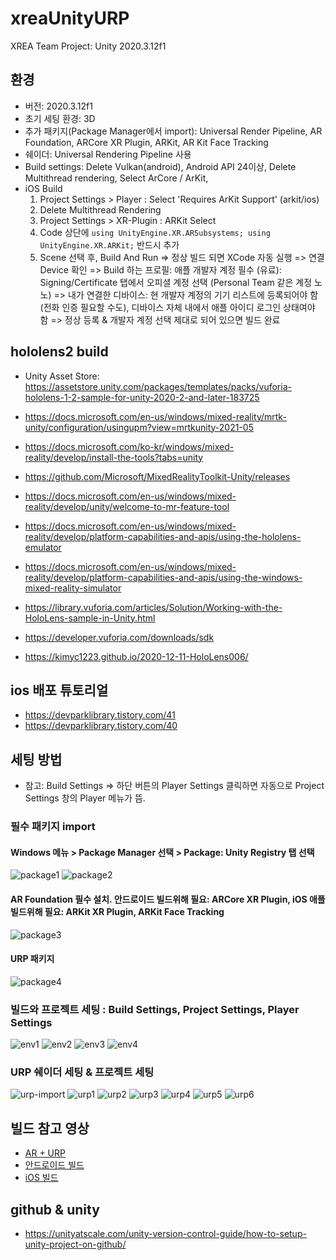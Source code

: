 # xreaUnityURP
XREA Team Project: Unity 2020.3.12f1 

## 환경
- 버전: 2020.3.12f1
- 초기 세팅 환경: 3D
- 추가 패키지(Package Manager에서 import): Universal Render Pipeline, AR Foundation, ARCore XR Plugin, ARKit, AR Kit Face Tracking
- 쉐이더: Universal Rendering Pipeline 사용
- Build settings: Delete Vulkan(android), Android API 24이상, Delete Multithread rendering, Select ArCore / ArKit, 
- iOS Build
  1. Project Settings > Player : Select 'Requires ArKit Support' (arkit/ios)
  2. Delete Multithread Rendering
  3. Project Settings > XR-Plugin : ARKit Select
  4. Code 상단에 `using UnityEngine.XR.ARSubsystems; using UnityEngine.XR.ARKit;` 반드시 추가
  5. Scene 선택 후, Build And Run => 정상 빌드 되면 XCode 자동 실행 => 연결 Device 확인 => Build 하는 프로필:  애플 개발자 계정 필수 (유료): Signing/Certificate 탭에서 오피셜 계정 선택 (Personal Team 같은 계정 노노) => 내가 연결한 디바이스: 현 개발자 계정의 기기 리스트에 등록되어야 함 (전화 인증 필요할 수도), 디바이스 자체 내에서 애플 아이디 로그인 상태여야 함 => 정상 등록 & 개발자 계정 선택 제대로 되어 있으면 빌드 완료

## hololens2 build
- Unity Asset Store: https://assetstore.unity.com/packages/templates/packs/vuforia-hololens-1-2-sample-for-unity-2020-2-and-later-183725

- https://docs.microsoft.com/en-us/windows/mixed-reality/mrtk-unity/configuration/usingupm?view=mrtkunity-2021-05
- https://docs.microsoft.com/ko-kr/windows/mixed-reality/develop/install-the-tools?tabs=unity
- https://github.com/Microsoft/MixedRealityToolkit-Unity/releases
- https://docs.microsoft.com/en-us/windows/mixed-reality/develop/unity/welcome-to-mr-feature-tool
- https://docs.microsoft.com/en-us/windows/mixed-reality/develop/platform-capabilities-and-apis/using-the-hololens-emulator
- https://docs.microsoft.com/en-us/windows/mixed-reality/develop/platform-capabilities-and-apis/using-the-windows-mixed-reality-simulator
- https://library.vuforia.com/articles/Solution/Working-with-the-HoloLens-sample-in-Unity.html
- https://developer.vuforia.com/downloads/sdk
- https://kimyc1223.github.io/2020-12-11-HoloLens006/

## ios 배포 튜토리얼
- https://devparklibrary.tistory.com/41
- https://devparklibrary.tistory.com/40

## 세팅 방법

- 참고: Build Settings => 하단 버튼의 Player Settings 클릭하면 자동으로 Project Settings 창의 Player 메뉴가 뜸.

### 필수 패키지 import
#### Windows 메뉴 > Package Manager 선택 > Package: Unity Registry 탭 선택
![package1](markdown_images/package1.jpg)
![package2](markdown_images/package2.jpg)
#### AR Foundation 필수 설치. 안드로이드 빌드위해 필요: ARCore XR Plugin, iOS 애플 빌드위해 필요: ARKit XR Plugin, ARKit Face Tracking
![package3](markdown_images/package3.jpg)
#### URP 패키지
![package4](markdown_images/package4.jpg)

### 빌드와 프로젝트 세팅 : Build Settings, Project Settings, Player Settings 
![env1](markdown_images/env-screenshot1.jpg)
![env2](markdown_images/env-screenshot2.jpg)
![env3](markdown_images/env-screenshot3.jpg)
![env4](markdown_images/env-screenshot4.jpg)

### URP 쉐이더 세팅 & 프로젝트 세팅
![urp-import](markdown_images/package4.jpg)
![urp1](markdown_images/urp-screenshot1.jpg)
![urp2](markdown_images/urp-screenshot2.jpg)
![urp3](markdown_images/urp-screenshot3.jpg)
![urp4](markdown_images/urp-screenshot4.jpg)
![urp5](markdown_images/env-urp-screenshot1.jpg)
![urp6](markdown_images/env-urp-screenshot2.jpg)


## 빌드 참고 영상
- [AR + URP](https://www.youtube.com/watch?v=yW34SiaXH7Q)
- [안드로이드 빌드](https://www.youtube.com/watch?v=gi9iHTY9z1o&t=602s)
- [iOS 빌드](https://www.youtube.com/watch?v=0g7tFKEbBNg&t=204s)

## github & unity
- https://unityatscale.com/unity-version-control-guide/how-to-setup-unity-project-on-github/

